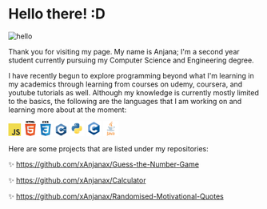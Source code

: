 # Hello there! :D 

<img src="https://media.tenor.com/_JMsG3-7YXUAAAAM/excited-happy.gif" alt = "hello"> 

Thank you for visiting my page. My name is Anjana; I'm a second year student currently pursuing my Computer Science and Engineering degree. 

I have recently begun to explore programming beyond what I'm learning in my academics through learning from courses on udemy, coursera, and youtube tutorials as well. Although my knowledge is currently mostly limited to the basics, the following are the languages that I am working on and learning more about at the moment: 

<code><img height="25" src="https://raw.githubusercontent.com/github/explore/80688e429a7d4ef2fca1e82350fe8e3517d3494d/topics/javascript/javascript.png"></code> 
<code><img height="30" src="https://raw.githubusercontent.com/github/explore/80688e429a7d4ef2fca1e82350fe8e3517d3494d/topics/html/html.png"></code><code><img height="30" src="https://raw.githubusercontent.com/github/explore/80688e429a7d4ef2fca1e82350fe8e3517d3494d/topics/css/css.png"></code> 
<code><img height="25" src="https://raw.githubusercontent.com/github/explore/80688e429a7d4ef2fca1e82350fe8e3517d3494d/topics/cpp/cpp.png"></code> 
<code><img height="30" src="https://raw.githubusercontent.com/github/explore/80688e429a7d4ef2fca1e82350fe8e3517d3494d/topics/python/python.png"></code>
<code><img height="30" src="https://raw.githubusercontent.com/github/explore/80688e429a7d4ef2fca1e82350fe8e3517d3494d/topics/c/c.png"></code> 
<code><img height="30" src="https://raw.githubusercontent.com/github/explore/80688e429a7d4ef2fca1e82350fe8e3517d3494d/topics/java/java.png"></code>
<!-- <img height = "18" alt="html5" src="https://img.shields.io/badge/-HTML5-E34F26?style=flat-square&logo=html5&logoColor=white"/>  -->

Here are some projects that are listed under my repositories: 

✨ https://github.com/xAnjanax/Guess-the-Number-Game 

✨ https://github.com/xAnjanax/Calculator 

✨ https://github.com/xAnjanax/Randomised-Motivational-Quotes 

